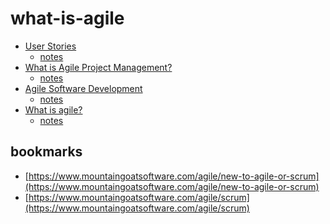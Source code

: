 what-is-agile
=============

- [User Stories](https://www.mountaingoatsoftware.com/agile/user-stories)
  - [notes](notes/user-stories.md)
- [What is Agile Project Management?](https://www.mountaingoatsoftware.com/agile/agile-project-management)
  - [notes](notes/what-is-agile-project-management.md)
- [Agile Software Development](https://www.mountaingoatsoftware.com/agile/transitioning-to-agile#resources)
  - [notes](notes/agile-software-development-moutain-goat.md)
- [What is agile?](https://medium.com/@ga/what-is-agile-e4b010ebbf3d)
  - [notes](notes/what-is-agile.md)


## bookmarks

- [https://www.mountaingoatsoftware.com/agile/new-to-agile-or-scrum](https://www.mountaingoatsoftware.com/agile/new-to-agile-or-scrum)
- [https://www.mountaingoatsoftware.com/agile/scrum](https://www.mountaingoatsoftware.com/agile/scrum)
